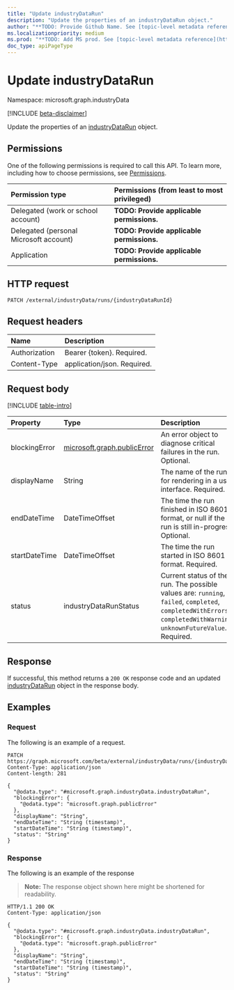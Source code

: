 ```yaml
---
title: "Update industryDataRun"
description: "Update the properties of an industryDataRun object."
author: "**TODO: Provide Github Name. See [topic-level metadata reference](https://aka.ms/msgo?pagePath=API/Document/Guidelines/Metadata)**"
ms.localizationpriority: medium
ms.prod: "**TODO: Add MS prod. See [topic-level metadata reference](https://aka.ms/msgo?pagePath=API/Document/Guidelines/Metadata)**"
doc_type: apiPageType
---
```


# Update industryDataRun
Namespace: microsoft.graph.industryData

[!INCLUDE [beta-disclaimer](../../includes/beta-disclaimer.md)]

Update the properties of an [industryDataRun](../resources/industrydata-industrydatarun.md) object.

## Permissions
One of the following permissions is required to call this API. To learn more, including how to choose permissions, see [Permissions](/graph/permissions-reference).

|Permission type|Permissions (from least to most privileged)|
|:---|:---|
|Delegated (work or school account)|**TODO: Provide applicable permissions.**|
|Delegated (personal Microsoft account)|**TODO: Provide applicable permissions.**|
|Application|**TODO: Provide applicable permissions.**|

## HTTP request

<!-- {
  "blockType": "ignored"
}
-->
``` http
PATCH /external/industryData/runs/{industryDataRunId}
```

## Request headers
|Name|Description|
|:---|:---|
|Authorization|Bearer {token}. Required.|
|Content-Type|application/json. Required.|

## Request body
[!INCLUDE [table-intro](../../includes/update-property-table-intro.md)]


|Property|Type|Description|
|:---|:---|:---|
|blockingError|[microsoft.graph.publicError](../resources/publicerror.md)|An error object to diagnose critical failures in the run. Optional.|
|displayName|String|The name of the run for rendering in a user interface. Required.|
|endDateTime|DateTimeOffset|The time the run finished in ISO 8601 format, or null if the run is still in-progress. Optional.|
|startDateTime|DateTimeOffset|The time the run started in ISO 8601 format. Required.|
|status|industryDataRunStatus|Current status of the run. The possible values are: `running`, `failed`, `completed`, `completedWithErrors`, `completedWithWarnings`, `unknownFutureValue`. Required.|



## Response

If successful, this method returns a `200 OK` response code and an updated [industryDataRun](../resources/industrydata-industrydatarun.md) object in the response body.

## Examples

### Request
The following is an example of a request.
<!-- {
  "blockType": "request",
  "name": "update_industrydatarun"
}
-->
``` http
PATCH https://graph.microsoft.com/beta/external/industryData/runs/{industryDataRunId}
Content-Type: application/json
Content-length: 281

{
  "@odata.type": "#microsoft.graph.industryData.industryDataRun",
  "blockingError": {
    "@odata.type": "microsoft.graph.publicError"
  },
  "displayName": "String",
  "endDateTime": "String (timestamp)",
  "startDateTime": "String (timestamp)",
  "status": "String"
}
```


### Response
The following is an example of the response
>**Note:** The response object shown here might be shortened for readability.
<!-- {
  "blockType": "response",
  "truncated": true
}
-->
``` http
HTTP/1.1 200 OK
Content-Type: application/json

{
  "@odata.type": "#microsoft.graph.industryData.industryDataRun",
  "blockingError": {
    "@odata.type": "microsoft.graph.publicError"
  },
  "displayName": "String",
  "endDateTime": "String (timestamp)",
  "startDateTime": "String (timestamp)",
  "status": "String"
}
```

